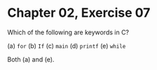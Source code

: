 # Chapter 02, Exercise 07

Which of the following are keywords in C?  

(a) `for`
(b) `If`
(c) `main`
(d) `printf`
(e) `while`

Both (a) and (e).  
